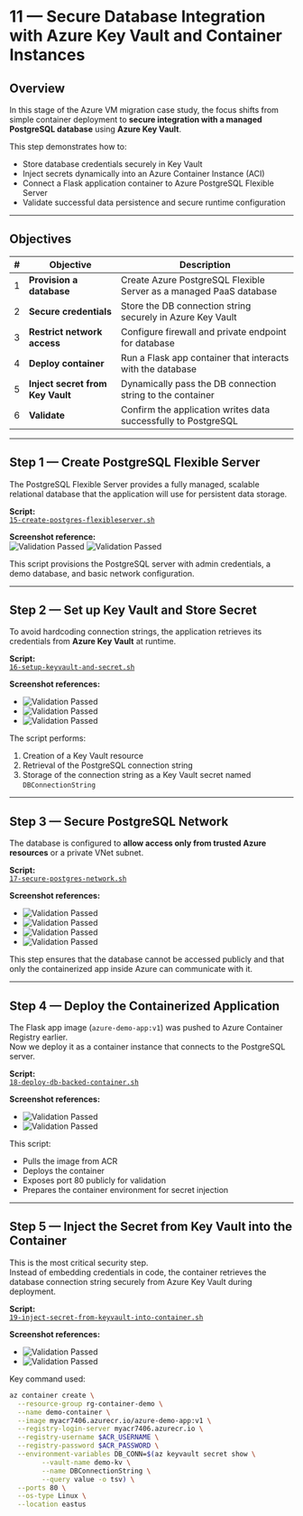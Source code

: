 # 11 — Secure Database Integration with Azure Key Vault and Container Instances

## Overview

In this stage of the Azure VM migration case study, the focus shifts from simple container deployment to **secure integration with a managed PostgreSQL database** using **Azure Key Vault**.

This step demonstrates how to:
- Store database credentials securely in Key Vault  
- Inject secrets dynamically into an Azure Container Instance (ACI)  
- Connect a Flask application container to Azure PostgreSQL Flexible Server  
- Validate successful data persistence and secure runtime configuration  

---

## Objectives

| # | Objective | Description |
|--|-------------|--------------|
| 1 | **Provision a database** | Create Azure PostgreSQL Flexible Server as a managed PaaS database |
| 2 | **Secure credentials** | Store the DB connection string securely in Azure Key Vault |
| 3 | **Restrict network access** | Configure firewall and private endpoint for database |
| 4 | **Deploy container** | Run a Flask app container that interacts with the database |
| 5 | **Inject secret from Key Vault** | Dynamically pass the DB connection string to the container |
| 6 | **Validate** | Confirm the application writes data successfully to PostgreSQL |

---

## Step 1 — Create PostgreSQL Flexible Server

The PostgreSQL Flexible Server provides a fully managed, scalable relational database that the application will use for persistent data storage.

**Script:**  
[`15-create-postgres-flexibleserver.sh`](../scripts/15-create-postgres-flexibleserver.sh)

**Screenshot reference:**  
![Validation Passed](../images/74.create-postgresql-flexible-server.png)
![Validation Passed](../images/75.postgresql-flexible-server-azure.png)

This script provisions the PostgreSQL server with admin credentials, a demo database, and basic network configuration.

---

## Step 2 — Set up Key Vault and Store Secret

To avoid hardcoding connection strings, the application retrieves its credentials from **Azure Key Vault** at runtime.

**Script:**  
[`16-setup-keyvault-and-secret.sh`](../scripts/16-setup-keyvault-and-secret.sh)

**Screenshot references:**  
- ![Validation Passed](../images/77.create-key-vault.png)  
- ![Validation Passed](../images/76.verify-connection-string-azure-key-vault.png)
- ![Validation Passed](../images/78.verify-azure-key-vault-in-azure.png)

The script performs:
1. Creation of a Key Vault resource  
2. Retrieval of the PostgreSQL connection string  
3. Storage of the connection string as a Key Vault secret named `DBConnectionString`

---

## Step 3 — Secure PostgreSQL Network

The database is configured to **allow access only from trusted Azure resources** or a private VNet subnet.

**Script:**  
[`17-secure-postgres-network.sh`](../scripts/17-secure-postgres-network.sh)

**Screenshot references:**  
- ![Validation Passed](../images/79.create-vnet-subnet.png)  
- ![Validation Passed](../images/80.create-private-endpoint.png)
- ![Validation Passed](../images/81.verify-private-endpoint-firewall-rules.png)  
- ![Validation Passed](../images/81.2.verify-private-endpoint-firwall-rules.png)

This step ensures that the database cannot be accessed publicly and that only the containerized app inside Azure can communicate with it.

---

## Step 4 — Deploy the Containerized Application

The Flask app image (`azure-demo-app:v1`) was pushed to Azure Container Registry earlier.  
Now we deploy it as a container instance that connects to the PostgreSQL server.

**Script:**  
[`18-deploy-db-backed-container.sh`](../scripts/18-deploy-db-backed-container.sh)

**Screenshot references:**  
- ![Validation Passed](../images/83.verify-image-created-docker.png)
- ![Validation Passed](../images/85.verify-IP-browser.png)  

This script:
- Pulls the image from ACR  
- Deploys the container  
- Exposes port 80 publicly for validation  
- Prepares the container environment for secret injection

---

## Step 5 — Inject the Secret from Key Vault into the Container

This is the most critical security step.  
Instead of embedding credentials in code, the container retrieves the database connection string securely from Azure Key Vault during deployment.

**Script:**  
[`19-inject-secret-from-keyvault-into-container.sh`](../scripts/19-inject-secret-from-keyvault-into-container.sh)

**Screenshot references:**  
- ![Validation Passed](../images/82.push-the-image-to-azure-container-registry.png)  
- ![Validation Passed](../images/84.inject-the-secret-key-vault-into-container.png)    

Key command used:
```bash
az container create \
  --resource-group rg-container-demo \
  --name demo-container \
  --image myacr7406.azurecr.io/azure-demo-app:v1 \
  --registry-login-server myacr7406.azurecr.io \
  --registry-username $ACR_USERNAME \
  --registry-password $ACR_PASSWORD \
  --environment-variables DB_CONN=$(az keyvault secret show \
        --vault-name demo-kv \
        --name DBConnectionString \
        --query value -o tsv) \
  --ports 80 \
  --os-type Linux \
  --location eastus
```

